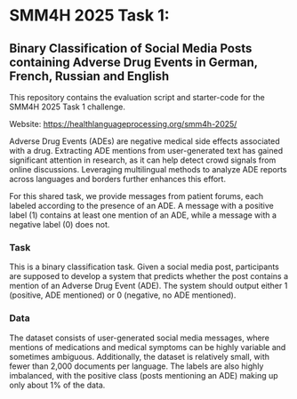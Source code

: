 # SMM4H 2025 Task 1: 

## Binary Classification of Social Media Posts containing Adverse Drug Events in German, French, Russian and English

This repository contains the  evaluation script and starter-code for the SMM4H 2025 Task 1 challenge.

Website: https://healthlanguageprocessing.org/smm4h-2025/


Adverse Drug Events (ADEs) are negative medical side effects associated with a drug. Extracting ADE mentions from user-generated text has gained significant attention in research, as it can help detect crowd signals from online discussions. Leveraging multilingual methods to analyze ADE reports across languages and borders further enhances this effort.

For this shared task, we provide messages from patient forums, each labeled according to the presence of an ADE. A message with a positive label (1) contains at least one mention of an ADE, while a message with a negative label (0) does not.


### Task

This is a binary classification task. Given a social media post, participants are supposed to develop a system that predicts whether the post contains a mention of an Adverse Drug Event (ADE). The system should output either 1 (positive, ADE mentioned) or 0 (negative, no ADE mentioned).


### Data

The dataset consists of user-generated social media messages, where mentions of medications and medical symptoms can be highly variable and sometimes ambiguous. Additionally, the dataset is relatively small, with fewer than 2,000 documents per language. The labels are also highly imbalanced, with the positive class (posts mentioning an ADE) making up only about 1% of the data.